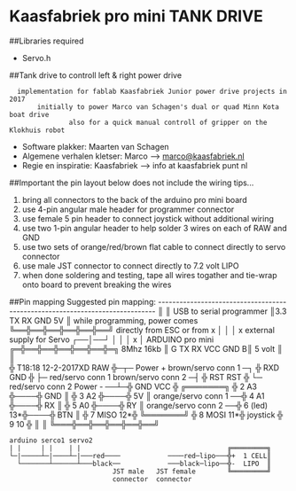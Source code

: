 ﻿# Kaasfabriek pro mini TANK DRIVE

##Libraries required
- Servo.h

##Tank drive to controll left & right power drive
```
  implementation for fablab Kaasfabriek Junior power drive projects in 2017
       initially to power Marco van Schagen's dual or quad Minn Kota boat drive
               also for a quick manual controll of gripper on the Klokhuis robot
```

- Software plakker: Maarten van Schagen
- Algemene verhalen kletser: Marco --> marco@kaasfabriek.nl
- Regie en inspiratie: Kaasfabriek --> info at kaasfabriek punt nl

##Important
the pin layout below does not include the wiring tips...
1. bring all connectors to the back of the arduino pro mini board
2. use 4-pin angular male header for programmer connector
3. use female 5 pin header to connect joystick without additional wiring
4. use two 1-pin angular header to help solder 3 wires on each of RAW and GND
5. use two sets of orange/red/brown flat cable to connect directly to servo connector
6. use male JST connector to connect directly to 7.2 volt LIPO
8. when done soldering and testing, tape all wires togather and tie-wrap onto board to prevent breaking the wires


##Pin mapping
    Suggested pin mapping:
    -----------------------------------------------------------------------------
                            ║                 ║ USB to serial programmer
                            ║3.3 TX RX GND 5V ║ while programming, power comes
                            ╚══╬══╬══╬══╬══╬══╝ directly from ESC or from 
                               x  │  │  │  x    external supply for Servo
                               ┌──│──┘  │
                               │  │  x  │      ARDUINO pro mini
                          ╔═╬══╬══╬══╬══╬══╬═╗ 8Mhz 16kb
                          ║ G TX RX VCC GND B║ 5 volt
                          ║                  ║     
                          ╬ T18:18 12-2-2017XD          RAW ╬─┬─ Power +
    brown/servo conn 1 ─┐ ╬ RXD          GND ╬ ├─ red/servo conn 1
    brown/servo conn 2 ─┤ ╬ RST          RST ╬ └─ red/servo conn 2
              Power - ──┴─╬ GND          VCC ╬    ╔═══════╗
                          ╬ 2             A3 ╬────╬ GND   ║
                          ╬ 3             A2 ╬────╬ 5V    ║
    orange/servo conn 1 ──╬ 4             A1 ╬────╬ RX    ║
                          ╬ 5             A0 ╬────╬ RY    ║
    orange/servo conn 2 ──╬ 6       (led) 13*╬────╬ BTN   ║
                          ╬ 7        MISO 12*╬    ╚═══════╝
                          ╬ 8        MOSI 11*╬    joystick
                          ╬ 9             10 ╬
                          ║                  ║
                          ╚═══╬══╬══╬══╬══╬══╝
                                                 
                                              

    arduino serco1 servo2
    | |     | |    | |                                     ╔═════════╗
    └─|─────┴─|────┴─|───red────            ────red─lipo───╬+  1 CELL║
      └───────┴──────┴───black──            ───black─lipo──╬-  LIPO  ║
                              JST male   JST female        ╚═════════╝
                              connector  connector
         
